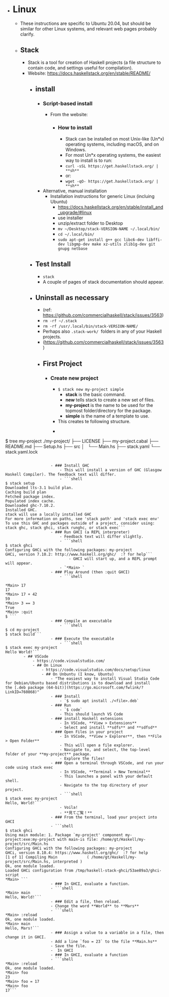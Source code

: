 - # Linux
    - These instructions are specific to Ubuntu 20.04, but should be similar for other Linux systems, and relevant web pages probably clarify.
    - ## Stack 
        - Stack is a tool for creation of Haskell projects (a file structure to contain code, and settings useful for compilation).
        - Website:  https://docs.haskellstack.org/en/stable/README/
            - ## install
                - ### Script-based install
                    - From the website:
                        - ### How to install
                            - Stack can be installed on most Unix-like (Un*x) operating systems, including macOS, and on Windows.
                            - For most Un*x operating systems, the easiest way to install is to run:
                            - `curl -sSL https://get.haskellstack.org/ | **sh**`
                            - or:
                            - `wget -qO- https://get.haskellstack.org/ | **sh**`
                - Alternative, manual installation
                    - Installation instructions for generic Linux (incluing Ubuntu)
                        - https://docs.haskellstack.org/en/stable/install_and_upgrade/#linux
                        - use installer
                        - unzip/extract folder to Desktop
                        - `mv ~/Desktop/stack-VERSION-NAME ~/.local/bin/` 
                        - `cd ~/.local/bin/`
                        - `sudo apt-get install g++ gcc libc6-dev libffi-dev libgmp-dev make xz-utils zlib1g-dev git gnupg netbase`
            - ## Test Install
                - `stack`
                - A couple of pages of stack documentation should appear.
            - ## Uninstall as necessary
                - (ref: https://github.com/commercialhaskell/stack/issues/3563)
                - `rm -rf ~/.stack`
                - `rm -rf /usr/.local/bin/stack-VERSION-NAME/`
                - Perhaps also `.stack-work/`  folders in any of your Haskell projects.
                - (https://github.com/commercialhaskell/stack/issues/3563)
                - ## First Project
                    - ### Create new project
                        - `$ stack new my-project simple`
                            - **stack** is the basic command.
                            - **new** tells stack to create a new set of files.
                            - **my-project** is the name to be used for the topmost folder/directory for the package.
                            - **simple** is the name of a template to use.
                        - This creates te following structure.
                        - ```
$ tree my-project
./my-project/
├── LICENSE
├── my-project.cabal
├── README.md
├── Setup.hs
├── src
│   └── Main.hs
├── stack.yaml
└── stack.yaml.lock
```

                    - ### Install GHC
                        - This will install a version of GHC (Glasgow Haskell Compiler). The feedback text will differ.
                        - ```shell
$ stack setup
Downloaded lts-3.1 build plan.    
Caching build plan
Fetched package index.
Populated index cache.
Downloaded ghc-7.10.2.
Installed GHC.
stack will use a locally installed GHC
For more information on paths, see 'stack path' and 'stack exec env'
To use this GHC and packages outside of a project, consider using:
stack ghc, stack ghci, stack runghc, or stack exec```
                    - ### Run GHCI (a REPL interpreter)
                        - Feedback text will differ slightly.
                        - ```shell
$ stack ghci
Configuring GHCi with the following packages: my-project
GHCi, version 7.10.2: http://www.haskell.org/ghc/  :? for help```
                            - GHCI will start up, and a REPL prompt will appear.
                        - `*Main> `
                    - ### Play Around (then :quit GHCI)
                        - ```shell

*Main> 17
17
*Main> 17 + 42
59
*Main> 3 == 3
True
*Main> :quit
$ ```
                    - ### Compile an executable
                        - ```shell
$ cd my-project 
$ stack build```
                    - ### Execute the executable
                        - ```shell
$ stack exec my-project
Hello World!```
        - ## VSCode
            - https://code.visualstudio.com/
            - ## On Linux
                - https://code.visualstudio.com/docs/setup/linux
                - ## On Unbuntu (I know, Ubuntu)
                    - "The easiest way to install Visual Studio Code for Debian/Ubuntu based distributions is to download and install the [.deb package (64-bit)](https://go.microsoft.com/fwlink/?LinkID=760868)"
                    - ### Install
                        - `$ sudo apt install ./<file>.deb`
                    - ### Run
                        - `$ code`
                        - This should launch VS Code
                    - ### install Haskell extensions
                        - In VSCode, **View > Extensions**
                        - Select and install **sdfs** and **sdfsd**
                    - ### Open Files in your project
                        - In VSCode, **View > Explorer**, then **File > Open Folder**
                        - This will open a file explorer. 
                        - Navigate to, and select, the top-level folder of your **my-project** package.
                        - Explore the files!
                    - ### Open a terminal through VSCode, and run your code using stack exec
                        - In VSCode, **Terminal > New Terminal**
                        - This launches a panel with your default shell.
                        - Navigate to the top directory of your project.
                        - ```shell
$ stack exec my-project
Hello, World!```
                        - Voila! 
                        - **見てご覧！**
                    - ### From the terminal, load your project into GHCI
                    - ```shell
$ stack ghci
Using main module: 1. Package `my-project' component my-project:exe:my-project with main-is file: /home/gt/Haskell/my-project/src/Main.hs
Configuring GHCi with the following packages: my-project
GHCi, version 8.10.4: https://www.haskell.org/ghc/  :? for help
[1 of 1] Compiling Main             ( /home/gt/Haskell/my-project/src/Main.hs, interpreted )
Ok, one module loaded.
Loaded GHCi configuration from /tmp/haskell-stack-ghci/53ae89a3/ghci-script
*Main> ```
                    - ### In GHCI, evaluate a function.
                    - ```shell
*Main> main
Hello, World!```
                    - ### Edit a file, then reload.
                    - Change the word **World** to **Mars**
                    - ```shell
*Main> :reload
Ok, one module loaded.
*Main> main
Hello, Mars!```
                    - ### Assign a value to a variable in a file, then change it in GHCI.
                    - Add a line `foo = 23` to the file **Main.hs**
                    - Save the file.
                    -  In GHCI
                    - ### In GHCI, evaluate a function
                    - ```shell
*Main> :reload
Ok, one module loaded.
*Main> foo
23
*Main> foo = 17
*Main> foo
17```
